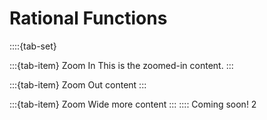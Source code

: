 # Rational Functions

::::{tab-set}

:::{tab-item} Zoom In
This is the zoomed-in content.
:::

:::{tab-item} Zoom Out
content
:::

:::{tab-item} Zoom Wide
more content
:::
::::
Coming soon! 2
